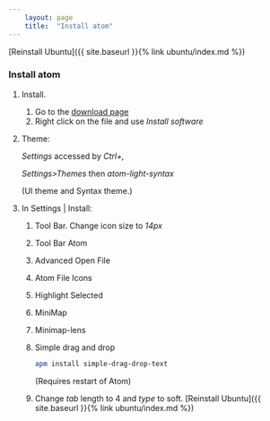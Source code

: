 ```yaml
---
    layout: page
    title:  "Install atom"
---
```

[Reinstall Ubuntu]({{ site.baseurl }}{% link ubuntu/index.md %})

### Install atom

1. Install.
    1. Go to the [download page](https://atom.io/)
    1. Right click on the file and use *Install software*

1. Theme:

    *Settings* accessed by *Ctrl+,*

    *Settings>Themes* then *atom-light-syntax*

    (UI theme and Syntax theme.)

1. In Settings \| Install:

    1. Tool Bar. Change icon size to *14px*

    1. Tool Bar Atom

    1. Advanced Open File

    1. Atom File Icons

    1. Highlight Selected

    1. MiniMap

    1. Minimap-lens

    1. Simple drag and drop
        ```bash
        apm install simple-drag-drop-text
        ```
        (Requires restart of Atom)

    1. Change *tab* length to 4 and *type* to soft.
[Reinstall Ubuntu]({{ site.baseurl }}{% link ubuntu/index.md %})
